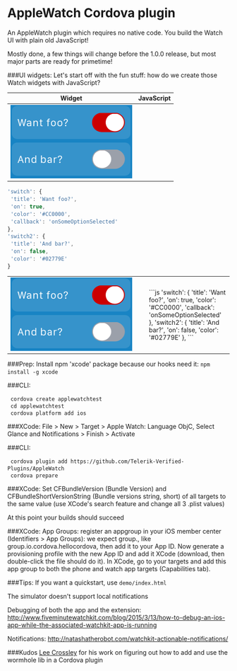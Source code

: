 AppleWatch Cordova plugin
=========================

An AppleWatch plugin which requires no native code. You build the Watch UI with plain old JavaScript!

Mostly done, a few things will change before the 1.0.0 release, but most major parts are ready for primetime!


###UI widgets:
Let's start off with the fun stuff: how do we create those Watch widgets with JavaScript?

Widget | JavaScript
--- | ---
<img src="doc/screenshots/switch.png" width="276px" height="166px" alt="Switch"/> |
 ```js
'switch': {
  'title': 'Want foo?',
  'on': true,
  'color': '#CC0000',
  'callback': 'onSomeOptionSelected'
},
'switch2': {
  'title': 'And bar?',
  'on': false,
  'color': '#02779E'
}
 ```


<table width="100%">
  <tr>
    <td width="300"><img src="doc/screenshots/switch.png" width="276px" height="166px" alt="Switch"/></td>
    <td>
    ```js
        'switch': {
          'title': 'Want foo?',
          'on': true,
          'color': '#CC0000',
          'callback': 'onSomeOptionSelected'
        },
        'switch2': {
          'title': 'And bar?',
          'on': false,
          'color': '#02779E'
        },
    ```
    </td>
  </tr>
</table>


###Prep:
Install npm 'xcode' package because our hooks need it: `npm install -g xcode`

###CLI:
```
 cordova create applewatchtest
 cd applewatchtest
 cordova platform add ios
```

###XCode:
File > New > Target > Apple Watch: Language ObjC, Select Glance and Notifications > Finish > Activate

###CLI:
```
 cordova plugin add https://github.com/Telerik-Verified-Plugins/AppleWatch
 cordova prepare
```

###XCode:
Set CFBundleVersion (Bundle Version) and CFBundleShortVersionString (Bundle versions string, short) of all targets to the same value (use XCode's search feature and change all 3 .plist values)


At this point your builds should succeed


###XCode:
App Groups: register an appgroup in your iOS member center (Identifiers > App Groups): we expect group.<packagename>, like group.io.cordova.hellocordova, then add it to your App ID.
Now generate a provisioning profile with the new App ID and add it XCode (download, then double-click the file should do it).
In XCode, go to your targets and add this app group to both the phone and watch app targets (Capabilities tab).


###Tips:
If you want a quickstart, use `demo/index.html`

The simulator doesn't support local notifications

Debugging of both the app and the extension: http://www.fiveminutewatchkit.com/blog/2015/3/13/how-to-debug-an-ios-app-while-the-associated-watchkit-app-is-running

Notifications: http://natashatherobot.com/watchkit-actionable-notifications/


###Kudos
[Lee Crossley](https://github.com/leecrossley/cordova-plugin-apple-watch) for his work on figuring out how to add and use the wormhole lib in a Cordova plugin